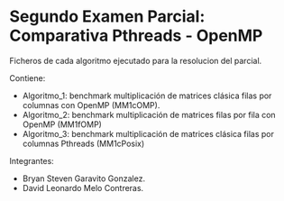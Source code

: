 # Segundo Examen Parcial: Comparativa Pthreads - OpenMP
Ficheros de cada algoritmo ejecutado para la resolucion del parcial.

Contiene:

  - Algoritmo_1: benchmark multiplicación de matrices clásica filas por columnas con OpenMP (MM1cOMP).
  - Algoritmo_2: benchmark multiplicación de matrices filas por fila con OpenMP (MM1fOMP)
  - Algoritmo_3: benchmark multiplicación de matrices clásica filas por columnas Pthreads (MM1cPosix)

Integrantes:

  - Bryan Steven Garavito Gonzalez. 
  - David Leonardo Melo Contreras.

